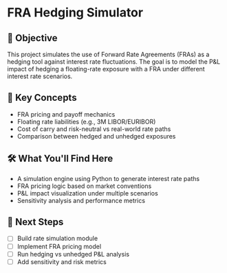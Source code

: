 # FRA Hedging Simulator

## 🎯 Objective
This project simulates the use of Forward Rate Agreements (FRAs) as a hedging tool against interest rate fluctuations. The goal is to model the P&L impact of hedging a floating-rate exposure with a FRA under different interest rate scenarios.

## 🧠 Key Concepts
- FRA pricing and payoff mechanics
- Floating rate liabilities (e.g., 3M LIBOR/EURIBOR)
- Cost of carry and risk-neutral vs real-world rate paths
- Comparison between hedged and unhedged exposures

## 🛠️ What You'll Find Here
- A simulation engine using Python to generate interest rate paths
- FRA pricing logic based on market conventions
- P&L impact visualization under multiple scenarios
- Sensitivity analysis and performance metrics

## 🔧 Next Steps
- [ ] Build rate simulation module
- [ ] Implement FRA pricing model
- [ ] Run hedging vs unhedged P&L analysis
- [ ] Add sensitivity and risk metrics

